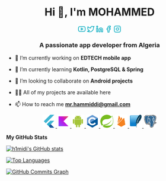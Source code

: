 
<h1 align="center">Hi 👋, I'm MOHAMMED </h1> 
<p align="center">
<a href=https://www.youtube.com/c/hammiddi target="blank"><img align="center" src=https://raw.githubusercontent.com/h1midi/assets/54044f1fbc1535b746da1c876cce14e7baef7236/youtube%20.svg alt="h1midi" height="20" width="20" /></a>
<a href=https://twitter.com/h1midi target="blank"><img align="center" src=https://raw.githubusercontent.com/h1midi/assets/dda09b1dcb3a9177a5a851a1f23b0c8520d28488/twitter.svg alt="h1midi" height="20" width="20" /></a>
<a href=https://linkedin.com/in/h1midi target="blank"><img align="center" src=https://raw.githubusercontent.com/h1midi/assets/dda09b1dcb3a9177a5a851a1f23b0c8520d28488/linkedin.svg alt="h1midi" height="20" width="20" /></a>
<a href="https://fb.com/h1midii" target="blank"><img align="center" src=https://raw.githubusercontent.com/h1midi/assets/dda09b1dcb3a9177a5a851a1f23b0c8520d28488/facebook.svg alt="h1midii" height="20" width="20" /></a>
<a href="https://instagram.com/h1midi" target="blank"><img align="center" src=https://raw.githubusercontent.com/h1midi/assets/dda09b1dcb3a9177a5a851a1f23b0c8520d28488/instagram.svg alt="h1midi" height="20" width="20" /></a>
</p>
</p>

<h3 align="center">A passionate app developer from Algeria</h3>

- 🔭 I’m currently working on **EDTECH mobile app**

- 🌱 I’m currently learning **Kotlin, PostgreSQL & Spring**

- 👯 I’m looking to collaborate on **Android projects**

- 👨‍💻 All of my projects are available here

- 📫 How to reach me **mr.hammiddi@gmail.com**


<p align="center">  
    <a href="https://flutter.dev" target="_blank"> 
        <img src="https://raw.githubusercontent.com/devicons/devicon/master/icons/flutter/flutter-original.svg" alt="flutter" width="35" height="35" />
    </a>
    <a href="https://kotlinlang.org/" target="_blank"> 
        <img src="https://raw.githubusercontent.com/devicons/devicon/master/icons/kotlin/kotlin-original.svg" alt="kotlin" width="35" height="35" />
    </a>
    <a href="https://developer.android.com" target="_blank"> 
        <img src="https://raw.githubusercontent.com/devicons/devicon/master/icons/android/android-plain.svg"
            alt="android" width="35" height="35" /> 
    </a> 
    <a href="https://www.cprogramming.com" target="_blank"> 
        <img src="https://raw.githubusercontent.com/devicons/devicon/master/icons/c/c-original.svg" alt="c" width="35"
            height="35" /> 
    </a>  
    <a href="https://www.rust-lang.org" target="_blank"> 
        <img src="https://raw.githubusercontent.com/devicons/devicon/master/icons/spring/spring-original.svg" alt="spring" width="35"
            height="35" /> 
    </a> 
    <a href="https://firebase.google.com/" target="_blank"> 
        <img src="https://raw.githubusercontent.com/devicons/devicon/master/icons/firebase/firebase-plain.svg" alt="firebase" width="35" height="35" />
    </a> 
    <a href="https://www.sqlite.org/" target="_blank"> 
        <img src="https://raw.githubusercontent.com/devicons/devicon/master/icons/sqlite/sqlite-original.svg" alt="sqlite" width="35" height="35" /> 
    </a>
    <a href="https://www.postgresql.org" target="_blank"> 
        <img src="https://raw.githubusercontent.com/devicons/devicon/master/icons/postgresql/postgresql-original.svg" alt="postgresql"
            width="35" height="35" /> 
    </a> 
</p>

<b>My GitHub Stats</b>

<a href="http://www.github.com/h1midi"><img src="https://github-readme-streak-stats.herokuapp.com/?user=h1midi&stroke=ffffff&background=1c1917&ring=0891b2&fire=0891b2&currStreakNum=ffffff&currStreakLabel=0891b2&sideNums=ffffff&sideLabels=ffffff&dates=ffffff&hide_border=true" alt="h1midi's GitHub stats" /></a>

<a href="https://github.com/h1midi" align="left"><img src="https://github-readme-stats.vercel.app/api/top-langs/?username=h1midi&langs_count=4&layout=compact&title_color=0891b2&text_color=ffffff&icon_color=0891b2&bg_color=1c1917&hide_border=true&locale=en&custom_title=Top%20%Languages" alt="Top Languages" /></a>

<a href="http://www.github.com/h1midi"><img src="https://activity-graph.herokuapp.com/graph?username=h1midi&bg_color=1c1917&color=ffffff&line=0891b2&point=ffffff&area_color=1c1917&area=true&hide_border=true&custom_title=GitHub%20Commits%20Graph" alt="GitHub Commits Graph" /></a>

